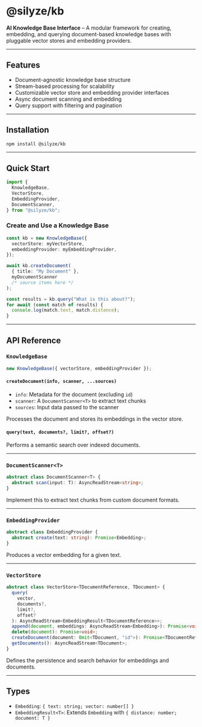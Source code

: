 # @silyze/kb

**AI Knowledge Base Interface** – A modular framework for creating, embedding, and querying document-based knowledge bases with pluggable vector stores and embedding providers.

---

## Features

- Document-agnostic knowledge base structure
- Stream-based processing for scalability
- Customizable vector store and embedding provider interfaces
- Async document scanning and embedding
- Query support with filtering and pagination

---

## Installation

```bash
npm install @silyze/kb
```

---

## Quick Start

```ts
import {
  KnowledgeBase,
  VectorStore,
  EmbeddingProvider,
  DocumentScanner,
} from "@silyze/kb";
```

### Create and Use a Knowledge Base

```ts
const kb = new KnowledgeBase({
  vectorStore: myVectorStore,
  embeddingProvider: myEmbeddingProvider,
});

await kb.createDocument(
  { title: "My Document" },
  myDocumentScanner
  /* source items here */
);

const results = kb.query("What is this about?");
for await (const match of results) {
  console.log(match.text, match.distance);
}
```

---

## API Reference

### `KnowledgeBase`

```ts
new KnowledgeBase({ vectorStore, embeddingProvider });
```

#### `createDocument(info, scanner, ...sources)`

- `info`: Metadata for the document (excluding `id`)
- `scanner`: A `DocumentScanner<T>` to extract text chunks
- `sources`: Input data passed to the scanner

Processes the document and stores its embeddings in the vector store.

#### `query(text, documents?, limit?, offset?)`

Performs a semantic search over indexed documents.

---

### `DocumentScanner<T>`

```ts
abstract class DocumentScanner<T> {
  abstract scan(input: T): AsyncReadStream<string>;
}
```

Implement this to extract text chunks from custom document formats.

---

### `EmbeddingProvider`

```ts
abstract class EmbeddingProvider {
  abstract create(text: string): Promise<Embedding>;
}
```

Produces a vector embedding for a given text.

---

### `VectorStore`

```ts
abstract class VectorStore<TDocumentReference, TDocument> {
  query(
    vector,
    documents?,
    limit?,
    offset?
  ): AsyncReadStream<EmbeddingResult<TDocumentReference>>;
  append(document, embeddings: AsyncReadStream<Embedding>): Promise<void>;
  delete(document): Promise<void>;
  createDocument(document: Omit<TDocument, "id">): Promise<TDocumentReference>;
  getDocuments(): AsyncReadStream<TDocument>;
}
```

Defines the persistence and search behavior for embeddings and documents.

---

## Types

- `Embedding`: `{ text: string; vector: number[] }`
- `EmbeddingResult<T>`: Extends `Embedding` with `{ distance: number; document: T }`
